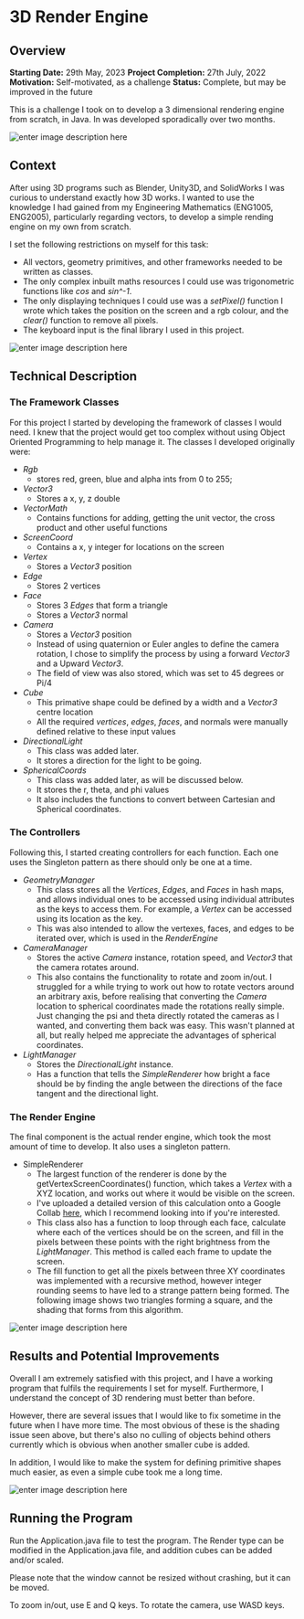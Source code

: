 # 3D Render Engine
## Overview
**Starting Date:** 29th May, 2023
**Project Completion:** 27th July, 2022
**Motivation:** Self-motivated, as a challenge
**Status:** Complete, but may be improved in the future

This is a challenge I took on to develop a 3 dimensional rendering engine from scratch, in Java. In was developed sporadically over two months.

![enter image description here](https://onedrive.live.com/embed?resid=BE406011F5E2A3C1!488971&authkey=!AJNywH0mFNZKeMM&width=400)

## Context

After using 3D programs such as Blender, Unity3D, and SolidWorks I was curious to understand exactly how 3D works. I wanted to use the knowledge I had gained from my Engineering Mathematics (ENG1005, ENG2005), particularly regarding vectors, to develop a simple rending engine on my own from scratch.

I set the following restrictions on myself for this task:

- All vectors, geometry primitives, and other frameworks needed to be written as classes.
- The only complex inbuilt maths resources I could use was trigonometric functions like _cos_ and  _sin^-1_.
- The only displaying techniques I could use was a _setPixel()_ function  I wrote which takes the position on the screen and a rgb colour,  and the _clear()_ function to remove all pixels.
- The keyboard input is the final library I used in this project.

![enter image description here](https://onedrive.live.com/embed?resid=BE406011F5E2A3C1!488969&authkey=!AKF05zNCO7R7_vg&width=400&height=400)
 

## Technical Description

### The Framework Classes
For this project I started by developing the framework of classes I would need. I knew that the project would get too complex without using Object Oriented Programming to help manage it. The classes I developed originally were:

- *Rgb*
	- stores red, green, blue and alpha ints from 0 to 255;
- *Vector3*
	- Stores a x, y, z double
- *VectorMath*
	- Contains functions for adding, getting the unit vector, the cross product and other useful functions
- *ScreenCoord*
	- Contains a x, y integer for locations on the screen
- *Vertex*
	- Stores a *Vector3* position
- *Edge*
	- Stores 2 vertices
- *Face*
	- Stores 3 *Edges* that form a triangle
	- Stores a *Vector3* normal
- *Camera*
	- Stores a *Vector3* position
	- Instead of using quaternion or Euler angles to define the camera rotation, I chose to simplify the process by using a forward *Vector3* and a Upward *Vector3*.
	- The field of view was also stored, which was set to 45 degrees or Pi/4
- *Cube*
	- This primative shape could be defined by a width and a *Vector3* centre location
	- All the required *vertices*, *edges*, *faces*, and normals were manually defined relative to these input values
- *DirectionalLight*
	- This class was added later.
	- It stores a direction for the light to be going.
- *SphericalCoords*
	- This class was added later, as will be discussed below.
	- It stores the r, theta, and phi values
	- It also includes the functions to convert between Cartesian and Spherical coordinates.

### The Controllers
Following this, I started creating controllers for each function. Each one uses the Singleton pattern as there should only be one at a time.

- *GeometryManager*
	- This class stores all the *Vertices*, *Edges*, and *Faces* in hash maps, and allows individual ones to be accessed using individual attributes as the keys to access them. For example, a *Vertex* can be accessed using its location as the key.
	- This was also intended to allow the vertexes, faces, and edges to be iterated over, which is used in the *RenderEngine*
- *CameraManager*
	- Stores the active *Camera* instance, rotation speed, and *Vector3* that the camera rotates around.
	- This also contains the functionality to rotate and zoom in/out. I struggled for a while trying to work out how to rotate vectors around an arbitrary axis, before realising that converting the *Camera* location to spherical coordinates made the rotations really simple. Just changing the  psi and theta directly rotated the cameras as I wanted, and converting them back was easy. This wasn't planned at all, but really helped me appreciate the advantages of spherical coordinates.
- *LightManager*
	- Stores the *DirectionalLight* instance.
	- Has a function that tells the *SimpleRenderer* how bright a face should be by finding the angle between the directions of the face tangent and the directional light.


### The Render Engine
The final component is the actual render engine, which took the most amount of time to develop. It also uses a singleton pattern.

- SimpleRenderer
	- The largest function of the renderer is done by the getVertexScreenCoordinates() function, which takes a *Vertex* with a XYZ location, and works out where it would be visible on the screen.
	- I've uploaded a detailed version of this calculation onto a Google Collab [here](https://colab.research.google.com/drive/1gyfaAoTMASUxCD5GNEqldXt_A_CdP2EZ?usp=sharing), which I recommend looking into if you're interested.
	- This class also has a function to loop through each face, calculate where each of the vertices should be on the screen, and fill in the pixels between these points with the right brightness from the *LightManager*. This method is called each frame to update the screen.
	- The fill function to get all the pixels between three XY  coordinates was implemented with a recursive method, however integer rounding seems to have led to a strange pattern being formed. The following image shows two triangles forming a square, and the shading that forms from this algorithm.
 
![enter image description here](https://onedrive.live.com/embed?resid=BE406011F5E2A3C1!488966&authkey=!ACuACdMtsAoqV4Q&width=336&height=314)

## Results and Potential Improvements
Overall I  am extremely satisfied with this project, and I have a working program that fulfils the requirements I set for myself. Furthermore, I understand the concept of 3D rendering must better than before.

However, there are several issues that I would like to fix sometime in the future when I have more time. The most obvious of these is the shading issue seen above, but there's also no culling of objects behind others currently which is obvious when another smaller cube is added.

In addition, I would like to make the system for defining primitive shapes much easier, as even a simple cube took me a long time.

![enter image description here](https://onedrive.live.com/embed?resid=BE406011F5E2A3C1!488974&authkey=!AO4kDaqXxBX_z58&width=400)


## Running the Program

Run the Application.java file to test the program.
The Render type can be modified in the Application.java file, and addition cubes can be added and/or scaled.

Please note that the window cannot be resized without crashing, but it can be moved.

To zoom in/out, use E and Q keys.
To rotate the camera, use WASD keys.
